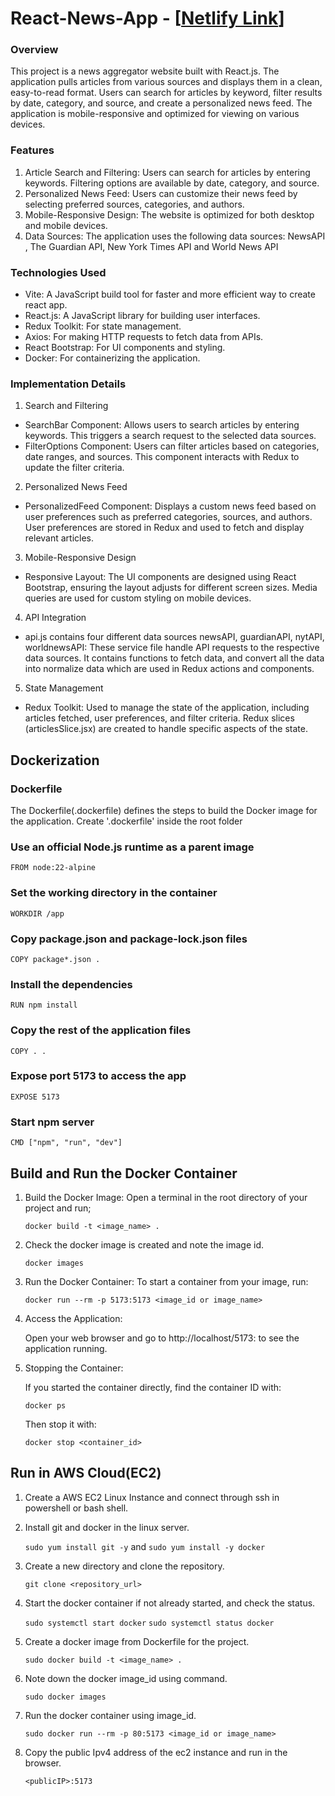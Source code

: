 # React-News-App - [[Netlify Link](https://vite-react-news-app.netlify.app/)]

### Overview

This project is a news aggregator website built with React.js. The application pulls articles from various sources and displays them in a clean, easy-to-read format. Users can search for articles by keyword, filter results by date, category, and source, and create a personalized news feed. The application is mobile-responsive and optimized for viewing on various devices.

### Features

1. Article Search and Filtering:
Users can search for articles by entering keywords.
Filtering options are available by date, category, and source.
2. Personalized News Feed:
Users can customize their news feed by selecting preferred sources, categories, and authors.
3. Mobile-Responsive Design:
The website is optimized for both desktop and mobile devices.
4. Data Sources:
The application uses the following data sources:
NewsAPI , The Guardian API, New York Times API and World News API

### Technologies Used
- Vite: A JavaScript build tool for faster and more efficient way to create react app.
- React.js: A JavaScript library for building user interfaces.
- Redux Toolkit: For state management.
- Axios: For making HTTP requests to fetch data from APIs.
- React Bootstrap: For UI components and styling.
- Docker: For containerizing the application.


### Implementation Details
1. Search and Filtering
- SearchBar Component: Allows users to search articles by entering keywords. This triggers a search request to the selected data sources.
- FilterOptions Component: Users can filter articles based on categories, date ranges, and sources. This component interacts with Redux to update the filter criteria.

2. Personalized News Feed
- PersonalizedFeed Component: Displays a custom news feed based on user preferences such as preferred categories, sources, and authors. User preferences are stored in Redux and used to fetch and display relevant articles.

3. Mobile-Responsive Design
- Responsive Layout: The UI components are designed using React Bootstrap, ensuring the layout adjusts for different screen sizes. Media queries are used for custom styling on mobile devices.

4. API Integration
- api.js contains four different data sources newsAPI, guardianAPI, nytAPI, worldnewsAPI: These service file handle API requests to the respective data sources. It contains functions to fetch data, and convert all the data into normalize data which are used in Redux actions and components.

5. State Management
- Redux Toolkit: Used to manage the state of the application, including articles fetched, user preferences, and filter criteria. Redux slices (articlesSlice.jsx) are created to handle specific aspects of the state.

## Dockerization
### Dockerfile

The Dockerfile(.dockerfile) defines the steps to build the Docker image for the application. Create '.dockerfile' inside the root folder

### Use an official Node.js runtime as a parent image
`FROM node:22-alpine`

### Set the working directory in the container
`WORKDIR /app`

### Copy package.json and package-lock.json files
`COPY package*.json .`

### Install the dependencies
`RUN npm install`

### Copy the rest of the application files
`COPY . .`

### Expose port 5173 to access the app
`EXPOSE 5173`

### Start npm server
`CMD ["npm", "run", "dev"]`

## Build and Run the Docker Container

1. Build the Docker Image: Open a terminal in the root directory of your project and run;

	`docker build -t <image_name> .`

2. Check the docker image is created and note the image id.

	`docker images`

3. Run the Docker Container: To start a container from your image, run:
	
 	`docker run --rm -p 5173:5173 <image_id or image_name>`

4. Access the Application:

	Open your web browser and go to http://localhost/5173: to see the application running.

5. Stopping the Container:

	If you started the container directly, find the container ID with:
	
	`docker ps`

	Then stop it with:

	`docker stop <container_id>`

## Run in AWS Cloud(EC2)

1. Create a AWS EC2 Linux Instance and connect through ssh in powershell or bash shell.
2. Install git and docker in the linux server.

	`sudo yum install git -y` and `sudo yum install -y docker`

3. Create a new directory and clone the repository.

	`git clone <repository_url>`

4. Start the docker container if not already started, and check the status.

	`sudo systemctl start docker`
	`sudo systemctl status docker`

5. Create a docker image from Dockerfile for the project.

	`sudo docker build -t <image_name> .`

6. Note down the docker image_id using command.

	`sudo docker images`

7. Run the docker container using image_id.

	`sudo docker run --rm -p 80:5173 <image_id or image_name>`

8. Copy the public Ipv4 address of the ec2 instance and run in the browser.

	`<publicIP>:5173`
